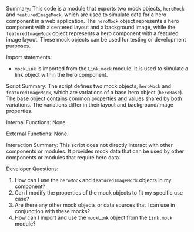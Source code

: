 Summary:
This code is a module that exports two mock objects, `heroMock` and `featuredImageMock`, which are used to simulate data for a hero component in a web application. The `heroMock` object represents a hero component with a centered layout and a background image, while the `featuredImageMock` object represents a hero component with a featured image layout. These mock objects can be used for testing or development purposes.

Import statements:
- `mockLink` is imported from the `Link.mock` module. It is used to simulate a link object within the hero component.

Script Summary:
The script defines two mock objects, `heroMock` and `featuredImageMock`, which are variations of a base hero object (`heroBase`). The base object contains common properties and values shared by both variations. The variations differ in their layout and background/image properties.

Internal Functions:
None.

External Functions:
None.

Interaction Summary:
This script does not directly interact with other components or modules. It provides mock data that can be used by other components or modules that require hero data.

Developer Questions:
1. How can I use the `heroMock` and `featuredImageMock` objects in my component?
2. Can I modify the properties of the mock objects to fit my specific use case?
3. Are there any other mock objects or data sources that I can use in conjunction with these mocks?
4. How can I import and use the `mockLink` object from the `Link.mock` module?